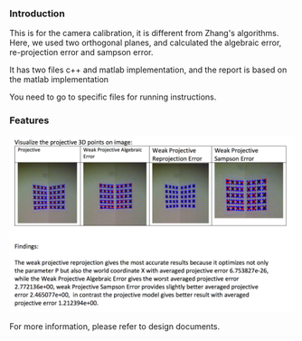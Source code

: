 ### Introduction
This is for the camera calibration, it is different from Zhang's algorithms. Here, we used two orthogonal planes, and calculated the algebraic error, re-projection error and sampson error.

It has two files
c++ and matlab implementation, and the report is based on the matlab implementation

You need to go to specific files for running instructions.

### Features
![](img/res.png)


For more information, please refer to design documents.